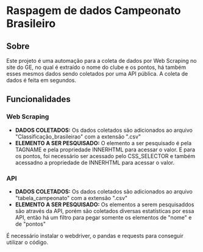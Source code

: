 # Raspagem de dados Campeonato Brasileiro

## Sobre
Este projeto é uma automação para a coleta de dados por Web Scraping no site do GE, no qual é extraído o nome do clube e os pontos, há também esses mesmos dados sendo coletados por uma API pública. A coleta de dados é feita em segundos.

## Funcionalidades
### Web Scraping
- **DADOS COLETADOS:** Os dados coletados são adicionados ao arquivo "Classificação_brasileirao" com a extensão ".csv"
- **ELEMENTO A SER PESQUISADO:** O elemento a ser pesquisado é pela TAGNAME e pela propriedade INNERHTML para acessar o valor. E para os pontos, foi necessário ser acessado pelo CSS_SELECTOR e também acessadno a propriedade de INNERHTML para acessar o valor.
### API
- **DADOS COLETADOS:** Os dados coletados são adicionados ao arquivo "tabela_campeonato" com a extensão ".csv"
- **ELEMENTO A SER PESQUISADO:** Os elementos a serem pesquisaddos são através da API, porém são coletados diversas estatísticas por essa API, então há um filtro para pegar somente os elementos de "nome" e de "pontos"

É necessário instalar o webdriver, o pandas e requests para conseguir utilizar o código.
